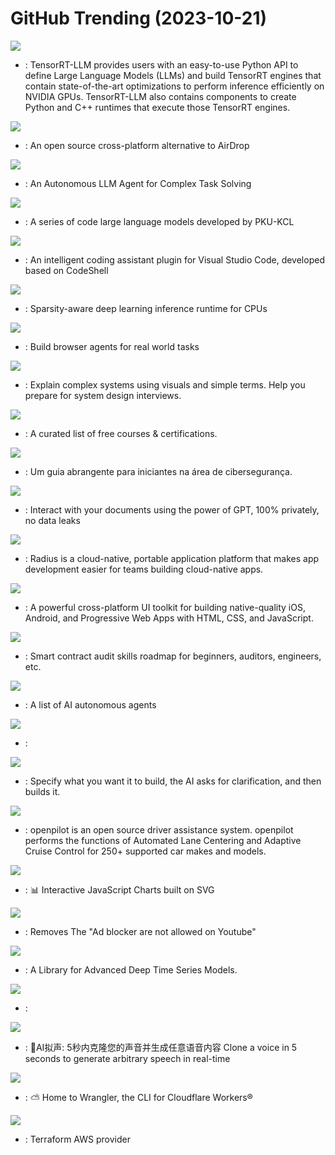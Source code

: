 # GitHub Trending (2023-10-21)

![](https://img.shields.io/badge/C%2B%2B-New%20167-green?style=flat-square&logo=appveyor)
- [](https://github.comundefined): TensorRT-LLM provides users with an easy-to-use Python API to define Large Language Models (LLMs) and build TensorRT engines that contain state-of-the-art optimizations to perform inference efficiently on NVIDIA GPUs. TensorRT-LLM also contains components to create Python and C++ runtimes that execute those TensorRT engines.

![](https://img.shields.io/badge/Dart-New%201-green?style=flat-square&logo=appveyor)
- [](https://github.comundefined): An open source cross-platform alternative to AirDrop

![](https://img.shields.io/badge/TypeScript-New%20371-green?style=flat-square&logo=appveyor)
- [](https://github.comundefined): An Autonomous LLM Agent for Complex Task Solving

![](https://img.shields.io/badge/Python-New%20100-green?style=flat-square&logo=appveyor)
- [](https://github.comundefined): A series of code large language models developed by PKU-KCL

![](https://img.shields.io/badge/TypeScript-New%2038-green?style=flat-square&logo=appveyor)
- [](https://github.comundefined): An intelligent coding assistant plugin for Visual Studio Code, developed based on CodeShell

![](https://img.shields.io/badge/Python-New%2070-green?style=flat-square&logo=appveyor)
- [](https://github.comundefined): Sparsity-aware deep learning inference runtime for CPUs

![](https://img.shields.io/badge/Python-New%20108-green?style=flat-square&logo=appveyor)
- [](https://github.comundefined): Build browser agents for real world tasks

![](https://img.shields.io/badge/none-New%203-green?style=flat-square&logo=appveyor)
- [](https://github.comundefined): Explain complex systems using visuals and simple terms. Help you prepare for system design interviews.

![](https://img.shields.io/badge/none-New%20751-green?style=flat-square&logo=appveyor)
- [](https://github.comundefined): A curated list of free courses & certifications.

![](https://img.shields.io/badge/none-New%2020-green?style=flat-square&logo=appveyor)
- [](https://github.comundefined): Um guia abrangente para iniciantes na área de cibersegurança.

![](https://img.shields.io/badge/Python-New%2058-green?style=flat-square&logo=appveyor)
- [](https://github.comundefined): Interact with your documents using the power of GPT, 100% privately, no data leaks

![](https://img.shields.io/badge/Go-New%2059-green?style=flat-square&logo=appveyor)
- [](https://github.comundefined): Radius is a cloud-native, portable application platform that makes app development easier for teams building cloud-native apps.

![](https://img.shields.io/badge/TypeScript-New%20104-green?style=flat-square&logo=appveyor)
- [](https://github.comundefined): A powerful cross-platform UI toolkit for building native-quality iOS, Android, and Progressive Web Apps with HTML, CSS, and JavaScript.

![](https://img.shields.io/badge/none-New%2015-green?style=flat-square&logo=appveyor)
- [](https://github.comundefined): Smart contract audit skills roadmap for beginners, auditors, engineers, etc.

![](https://img.shields.io/badge/none-New%2031-green?style=flat-square&logo=appveyor)
- [](https://github.comundefined): A list of AI autonomous agents

![](https://img.shields.io/badge/TypeScript-New%2015-green?style=flat-square&logo=appveyor)
- [](https://github.comundefined): 

![](https://img.shields.io/badge/Python-New%2051-green?style=flat-square&logo=appveyor)
- [](https://github.comundefined): Specify what you want it to build, the AI asks for clarification, and then builds it.

![](https://img.shields.io/badge/Python-New%205-green?style=flat-square&logo=appveyor)
- [](https://github.comundefined): openpilot is an open source driver assistance system. openpilot performs the functions of Automated Lane Centering and Adaptive Cruise Control for 250+ supported car makes and models.

![](https://img.shields.io/badge/JavaScript-New%2021-green?style=flat-square&logo=appveyor)
- [](https://github.comundefined): 📊 Interactive JavaScript Charts built on SVG

![](https://img.shields.io/badge/JavaScript-New%20311-green?style=flat-square&logo=appveyor)
- [](https://github.comundefined): Removes The "Ad blocker are not allowed on Youtube"

![](https://img.shields.io/badge/Shell-New%20118-green?style=flat-square&logo=appveyor)
- [](https://github.comundefined): A Library for Advanced Deep Time Series Models.

![](https://img.shields.io/badge/Python-New%2080-green?style=flat-square&logo=appveyor)
- [](https://github.comundefined): 

![](https://img.shields.io/badge/Python-New%209-green?style=flat-square&logo=appveyor)
- [](https://github.comundefined): 🚀AI拟声: 5秒内克隆您的声音并生成任意语音内容 Clone a voice in 5 seconds to generate arbitrary speech in real-time

![](https://img.shields.io/badge/TypeScript-New%208-green?style=flat-square&logo=appveyor)
- [](https://github.comundefined): ⛅️ Home to Wrangler, the CLI for Cloudflare Workers®

![](https://img.shields.io/badge/Go-New%202-green?style=flat-square&logo=appveyor)
- [](https://github.comundefined): Terraform AWS provider

